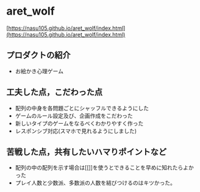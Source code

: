 # aret_wolf

[https://nasu105.github.io/aret_wolf/index.html](https://nasu105.github.io/aret_wolf/index.html)

## プロダクトの紹介

- お絵かき心理ゲーム

## 工夫した点，こだわった点

- 配列の中身を各問題ごとにシャッフルできるようにした
- ゲームのルール設定及び、企画作成をこだわった
- 新しいタイプのゲームをなるべくわかりやすく作った
- レスポンシブ対応(スマホで見れるようにしました)

## 苦戦した点，共有したいハマりポイントなど

- 配列の中の配列を示す場合は[[]]を使うとできることを早めに知れたらよかった
- プレイ人数と少数派、多数派の人数を結びつけるのはキツかった。